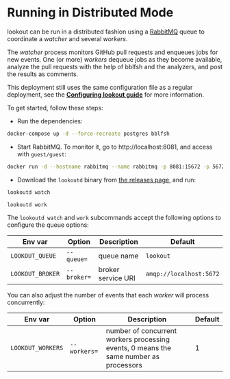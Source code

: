 # Running in Distributed Mode

lookout can be run in a distributed fashion using a [RabbitMQ](https://www.rabbitmq.com/) queue to coordinate a _watcher_ and several _workers_.

The _watcher_ process monitors GitHub pull requests and enqueues jobs for new events. One (or more) _workers_ dequeue jobs as they become available, analyze the pull requests with the help of bblfsh and the analyzers, and post the results as comments.

This deployment still uses the same configuration file as a regular deployment, see the [**Configuring lookout guide**](configuration.md) for more information.

To get started, follow these steps:

- Run the dependencies:
```bash
docker-compose up -d --force-recreate postgres bblfsh
```
- Start RabbitMQ. To monitor it, go to http://localhost:8081, and access with `guest/guest`:
```bash
docker run -d --hostname rabbitmq --name rabbitmq -p 8081:15672 -p 5672:5672 rabbitmq:3-management
```
- Download the `lookoutd` binary from [the releases page](https://github.com/src-d/lookout/releases), and run:
```bash
lookoutd watch

lookoutd work
```

The `lookoutd watch` and `work` subcommands accept the following options to configure the queue options:

| Env var | Option | Description | Default |
| -- | -- | -- | -- |
| `LOOKOUT_QUEUE`  | `--queue=`  | queue name | `lookout` |
| `LOOKOUT_BROKER` | `--broker=` | broker service URI | `amqp://localhost:5672` |

You can also adjust the number of events that each _worker_ will process concurrently:

| Env var | Option | Description | Default |
| -- | -- | -- | -- |
| `LOOKOUT_WORKERS` | `--workers=` | number of concurrent workers processing events, 0 means the same number as processors | 1  |


